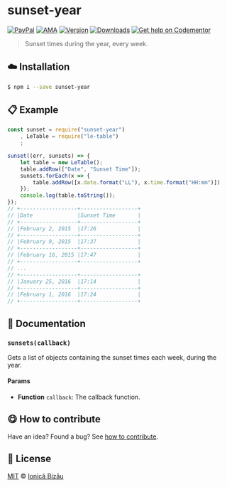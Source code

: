
# sunset-year

 [![PayPal](https://img.shields.io/badge/%24-paypal-f39c12.svg)][paypal-donations] [![AMA](https://img.shields.io/badge/ask%20me-anything-1abc9c.svg)](https://github.com/IonicaBizau/ama) [![Version](https://img.shields.io/npm/v/sunset-year.svg)](https://www.npmjs.com/package/sunset-year) [![Downloads](https://img.shields.io/npm/dt/sunset-year.svg)](https://www.npmjs.com/package/sunset-year) [![Get help on Codementor](https://cdn.codementor.io/badges/get_help_github.svg)](https://www.codementor.io/johnnyb?utm_source=github&utm_medium=button&utm_term=johnnyb&utm_campaign=github)

> Sunset times during the year, every week.

## :cloud: Installation

```sh
$ npm i --save sunset-year
```


## :clipboard: Example



```js
const sunset = require("sunset-year")
    , LeTable = require("le-table")
    ;

sunset((err, sunsets) => {
    let table = new LeTable();
    table.addRow(["Date", "Sunset Time"]);
    sunsets.forEach(x => {
        table.addRow([x.date.format("LL"), x.time.format("HH:mm")])
    });
    console.log(table.toString());
});
// +------------------+------------------+
// |Date              |Sunset Time       |
// +------------------+------------------+
// |February 2, 2015  |17:26             |
// +------------------+------------------+
// |February 9, 2015  |17:37             |
// +------------------+------------------+
// |February 16, 2015 |17:47             |
// +------------------+------------------+
// ...
// +------------------+------------------+
// |January 25, 2016  |17:14             |
// +------------------+------------------+
// |February 1, 2016  |17:24             |
// +------------------+------------------+
```

## :memo: Documentation


### `sunsets(callback)`
Gets a list of objects containing the sunset times each week, during the year.

#### Params
- **Function** `callback`: The callback function.



## :yum: How to contribute
Have an idea? Found a bug? See [how to contribute][contributing].


## :scroll: License

[MIT][license] © [Ionică Bizău][website]

[paypal-donations]: https://www.paypal.com/cgi-bin/webscr?cmd=_s-xclick&hosted_button_id=RVXDDLKKLQRJW
[donate-now]: http://i.imgur.com/6cMbHOC.png

[license]: http://showalicense.com/?fullname=Ionic%C4%83%20Biz%C4%83u%20%3Cbizauionica%40gmail.com%3E%20(http%3A%2F%2Fionicabizau.net)&year=2016#license-mit
[website]: http://ionicabizau.net
[contributing]: /CONTRIBUTING.md
[docs]: /DOCUMENTATION.md
